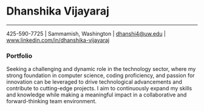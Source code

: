 # Dhanshika Vijayaraj
--- 

425-590-7725 | Sammamish, Washington | dhanshi4@uw.edu | www.linkedin.com/in/dhanshika-vijayaraj

### Portfolio
Seeking a challenging and dynamic role in the technology sector, where my strong foundation in computer science, coding proficiency, and passion for innovation can be leveraged to drive technological advancements and contribute to cutting-edge projects. I aim to continuously expand my skills and knowledge while making a meaningful impact in a collaborative and forward-thinking team environment.
